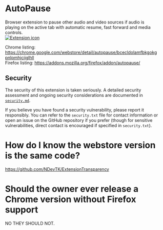 # AutoPause

Browser extension to pause other audio and video sources if audio is playing on the active tab with automatic resume, fast forward and media controls.  
[![Extension icon](icon.png)](https://addons.mozilla.org/firefox/addon/autopause/)

Chrome listing: <https://chrome.google.com/webstore/detail/autopause/bcecldolamfbkgokgpnlpmhjcijglhll>  
Firefox listing: <https://addons.mozilla.org/firefox/addon/autopause/>

## Security

The security of this extension is taken seriously. A detailed security assessment and ongoing security considerations are documented in [`security.md`](./security.md).

If you believe you have found a security vulnerability, please report it responsibly. You can refer to the `security.txt` file for contact information or open an issue on the GitHub repository if you prefer (though for sensitive vulnerabilities, direct contact is encouraged if specified in `security.txt`).

# How do I know the webstore version is the same code?

https://github.com/NDevTK/ExtensionTransparency

# Should the owner ever release a Chrome version without Firefox support

NO THEY SHOULD NOT.
